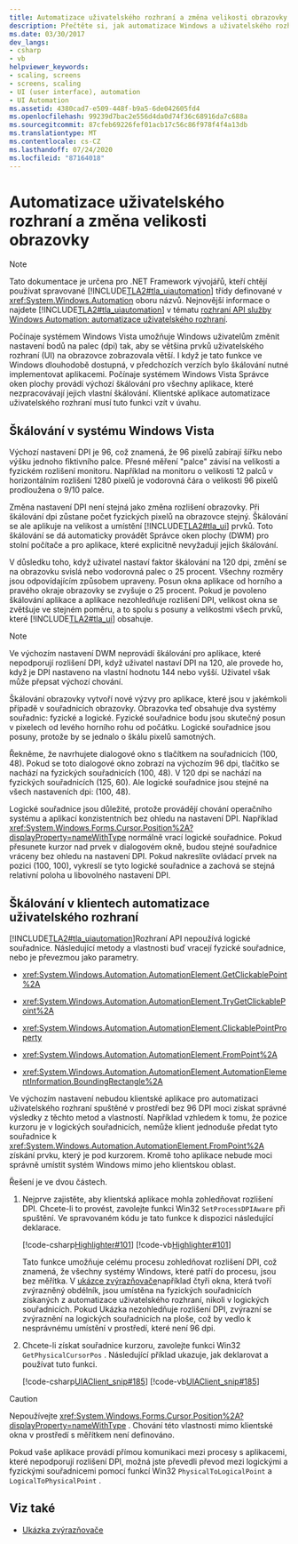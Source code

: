 ```yaml
---
title: Automatizace uživatelského rozhraní a změna velikosti obrazovky
description: Přečtěte si, jak automatizace Windows a uživatelského rozhraní zpracovává škálování obrazovky. DWM má výchozí velikost pro všechny aplikace, které musí vzít v úvahu klientské aplikace automatizace uživatelského rozhraní.
ms.date: 03/30/2017
dev_langs:
- csharp
- vb
helpviewer_keywords:
- scaling, screens
- screens, scaling
- UI (user interface), automation
- UI Automation
ms.assetid: 4380cad7-e509-448f-b9a5-6de042605fd4
ms.openlocfilehash: 99239d7bac2e556d4da0d74f36c68916da7c688a
ms.sourcegitcommit: 87cfeb69226fef01acb17c56c86f978f4f4a13db
ms.translationtype: MT
ms.contentlocale: cs-CZ
ms.lasthandoff: 07/24/2020
ms.locfileid: "87164018"
---
```

# <a name="ui-automation-and-screen-scaling"></a>Automatizace uživatelského rozhraní a změna velikosti obrazovky
> [!NOTE]
> Tato dokumentace je určena pro .NET Framework vývojářů, kteří chtějí používat spravované [!INCLUDE[TLA2#tla_uiautomation](../../../includes/tla2sharptla-uiautomation-md.md)] třídy definované v <xref:System.Windows.Automation> oboru názvů. Nejnovější informace o najdete [!INCLUDE[TLA2#tla_uiautomation](../../../includes/tla2sharptla-uiautomation-md.md)] v tématu [rozhraní API služby Windows Automation: automatizace uživatelského rozhraní](/windows/win32/winauto/entry-uiauto-win32).  
  
Počínaje systémem Windows Vista umožňuje Windows uživatelům změnit nastavení bodů na palec (dpi) tak, aby se většina prvků uživatelského rozhraní (UI) na obrazovce zobrazovala větší. I když je tato funkce ve Windows dlouhodobě dostupná, v předchozích verzích bylo škálování nutné implementovat aplikacemi. Počínaje systémem Windows Vista Správce oken plochy provádí výchozí škálování pro všechny aplikace, které nezpracovávají jejich vlastní škálování. Klientské aplikace automatizace uživatelského rozhraní musí tuto funkci vzít v úvahu.  
  
<a name="Scaling_in_Windows_Vista"></a>
## <a name="scaling-in-windows-vista"></a>Škálování v systému Windows Vista  
 Výchozí nastavení DPI je 96, což znamená, že 96 pixelů zabírají šířku nebo výšku jednoho fiktivního palce. Přesné měření "palce" závisí na velikosti a fyzickém rozlišení monitoru. Například na monitoru o velikosti 12 palců v horizontálním rozlišení 1280 pixelů je vodorovná čára o velikosti 96 pixelů prodloužena o 9/10 palce.  
  
 Změna nastavení DPI není stejná jako změna rozlišení obrazovky. Při škálování dpi zůstane počet fyzických pixelů na obrazovce stejný. Škálování se ale aplikuje na velikost a umístění [!INCLUDE[TLA2#tla_ui](../../../includes/tla2sharptla-ui-md.md)] prvků. Toto škálování se dá automaticky provádět Správce oken plochy (DWM) pro stolní počítače a pro aplikace, které explicitně nevyžadují jejich škálování.  
  
 V důsledku toho, když uživatel nastaví faktor škálování na 120 dpi, změní se na obrazovku svislá nebo vodorovná palec o 25 procent. Všechny rozměry jsou odpovídajícím způsobem upraveny. Posun okna aplikace od horního a pravého okraje obrazovky se zvyšuje o 25 procent. Pokud je povoleno škálování aplikace a aplikace nezohledňuje rozlišení DPI, velikost okna se zvětšuje ve stejném poměru, a to spolu s posuny a velikostmi všech prvků, které [!INCLUDE[TLA2#tla_ui](../../../includes/tla2sharptla-ui-md.md)] obsahuje.  
  
> [!NOTE]
> Ve výchozím nastavení DWM neprovádí škálování pro aplikace, které nepodporují rozlišení DPI, když uživatel nastaví DPI na 120, ale provede ho, když je DPI nastaveno na vlastní hodnotu 144 nebo vyšší. Uživatel však může přepsat výchozí chování.  
  
 Škálování obrazovky vytvoří nové výzvy pro aplikace, které jsou v jakémkoli případě v souřadnicích obrazovky. Obrazovka teď obsahuje dva systémy souřadnic: fyzické a logické. Fyzické souřadnice bodu jsou skutečný posun v pixelech od levého horního rohu od počátku. Logické souřadnice jsou posuny, protože by se jednalo o škálu pixelů samotných.  
  
 Řekněme, že navrhujete dialogové okno s tlačítkem na souřadnicích (100, 48). Pokud se toto dialogové okno zobrazí na výchozím 96 dpi, tlačítko se nachází na fyzických souřadnicích (100, 48). V 120 dpi se nachází na fyzických souřadnicích (125, 60). Ale logické souřadnice jsou stejné na všech nastaveních dpi: (100, 48).  
  
 Logické souřadnice jsou důležité, protože provádějí chování operačního systému a aplikací konzistentních bez ohledu na nastavení DPI. Například <xref:System.Windows.Forms.Cursor.Position%2A?displayProperty=nameWithType> normálně vrací logické souřadnice. Pokud přesunete kurzor nad prvek v dialogovém okně, budou stejné souřadnice vráceny bez ohledu na nastavení DPI. Pokud nakreslíte ovládací prvek na pozici (100, 100), vykreslí se tyto logické souřadnice a zachová se stejná relativní poloha u libovolného nastavení DPI.  
  
<a name="Scaling_in_UI_Automation_Clients"></a>
## <a name="scaling-in-ui-automation-clients"></a>Škálování v klientech automatizace uživatelského rozhraní  
 [!INCLUDE[TLA2#tla_uiautomation](../../../includes/tla2sharptla-uiautomation-md.md)]Rozhraní API nepoužívá logické souřadnice. Následující metody a vlastnosti buď vracejí fyzické souřadnice, nebo je převezmou jako parametry.  
  
- <xref:System.Windows.Automation.AutomationElement.GetClickablePoint%2A>  
  
- <xref:System.Windows.Automation.AutomationElement.TryGetClickablePoint%2A>  
  
- <xref:System.Windows.Automation.AutomationElement.ClickablePointProperty>  
  
- <xref:System.Windows.Automation.AutomationElement.FromPoint%2A>  
  
- <xref:System.Windows.Automation.AutomationElement.AutomationElementInformation.BoundingRectangle%2A>  
  
 Ve výchozím nastavení nebudou klientské aplikace pro automatizaci uživatelského rozhraní spuštěné v prostředí bez 96 DPI moci získat správné výsledky z těchto metod a vlastností. Například vzhledem k tomu, že pozice kurzoru je v logických souřadnicích, nemůže klient jednoduše předat tyto souřadnice k <xref:System.Windows.Automation.AutomationElement.FromPoint%2A> získání prvku, který je pod kurzorem. Kromě toho aplikace nebude moci správně umístit systém Windows mimo jeho klientskou oblast.  
  
 Řešení je ve dvou částech.  
  
1. Nejprve zajistěte, aby klientská aplikace mohla zohledňovat rozlišení DPI. Chcete-li to provést, zavolejte funkci Win32 `SetProcessDPIAware` při spuštění. Ve spravovaném kódu je tato funkce k dispozici následující deklarace.  
  
     [!code-csharp[Highlighter#101](../../../samples/snippets/csharp/VS_Snippets_Wpf/Highlighter/CSharp/NativeMethods.cs#101)]
     [!code-vb[Highlighter#101](../../../samples/snippets/visualbasic/VS_Snippets_Wpf/Highlighter/VisualBasic/NativeMethods.vb#101)]  
  
     Tato funkce umožňuje celému procesu zohledňovat rozlišení DPI, což znamená, že všechny systémy Windows, které patří do procesu, jsou bez měřítka. V [ukázce zvýrazňovače](https://github.com/Microsoft/WPF-Samples/tree/master/Accessibility/Highlighter)například čtyři okna, která tvoří zvýrazněný obdélník, jsou umístěna na fyzických souřadnicích získaných z automatizace uživatelského rozhraní, nikoli v logických souřadnicích. Pokud Ukázka nezohledňuje rozlišení DPI, zvýrazní se zvýraznění na logických souřadnicích na ploše, což by vedlo k nesprávnému umístění v prostředí, které není 96 dpi.  
  
2. Chcete-li získat souřadnice kurzoru, zavolejte funkci Win32 `GetPhysicalCursorPos` . Následující příklad ukazuje, jak deklarovat a používat tuto funkci.  
  
     [!code-csharp[UIAClient_snip#185](../../../samples/snippets/csharp/VS_Snippets_Wpf/UIAClient_snip/CSharp/ClientForm.cs#185)]
     [!code-vb[UIAClient_snip#185](../../../samples/snippets/visualbasic/VS_Snippets_Wpf/UIAClient_snip/VisualBasic/ClientForm.vb#185)]  
  
> [!CAUTION]
> Nepoužívejte <xref:System.Windows.Forms.Cursor.Position%2A?displayProperty=nameWithType> . Chování této vlastnosti mimo klientské okna v prostředí s měřítkem není definováno.  
  
 Pokud vaše aplikace provádí přímou komunikaci mezi procesy s aplikacemi, které nepodporují rozlišení DPI, možná jste převedli převod mezi logickými a fyzickými souřadnicemi pomocí funkcí Win32 `PhysicalToLogicalPoint` a `LogicalToPhysicalPoint` .  
  
## <a name="see-also"></a>Viz také

- [Ukázka zvýrazňovače](https://github.com/Microsoft/WPF-Samples/tree/master/Accessibility/Highlighter)
